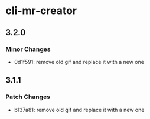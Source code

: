 # cli-mr-creator

## 3.2.0

### Minor Changes

- 0d1f591: remove old gif and replace it with a new one

## 3.1.1

### Patch Changes

- b137a81: remove old gif and replace it with a new one
